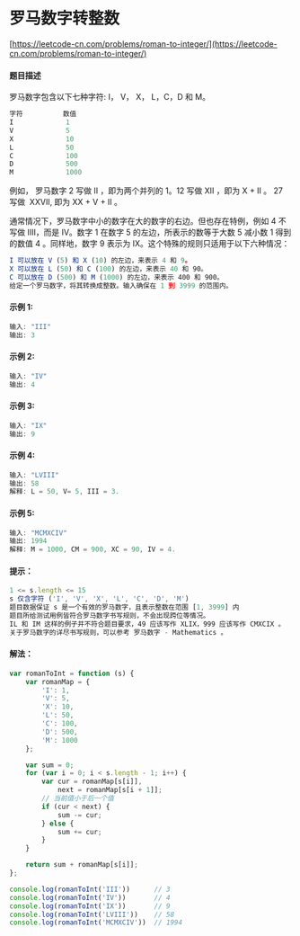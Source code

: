 # 罗马数字转整数

[https://leetcode-cn.com/problems/roman-to-integer/](https://leetcode-cn.com/problems/roman-to-integer/)

#### 题目描述
罗马数字包含以下七种字符: I， V， X， L，C，D 和 M。
```js
字符          数值
I             1
V             5
X             10
L             50
C             100
D             500
M             1000
```
例如， 罗马数字 2 写做 II ，即为两个并列的 1。12 写做 XII ，即为 X + II 。 27 写做  XXVII, 即为 XX + V + II 。

通常情况下，罗马数字中小的数字在大的数字的右边。但也存在特例，例如 4 不写做 IIII，而是 IV。数字 1 在数字 5 的左边，所表示的数等于大数 5 减小数 1 得到的数值 4 。同样地，数字 9 表示为 IX。这个特殊的规则只适用于以下六种情况：

```js
I 可以放在 V (5) 和 X (10) 的左边，来表示 4 和 9。
X 可以放在 L (50) 和 C (100) 的左边，来表示 40 和 90。 
C 可以放在 D (500) 和 M (1000) 的左边，来表示 400 和 900。
给定一个罗马数字，将其转换成整数。输入确保在 1 到 3999 的范围内。
```

#### 示例 1:
```js
输入: "III"
输出: 3
```

#### 示例 2:
```js
输入: "IV"
输出: 4
```

#### 示例 3:
```js
输入: "IX"
输出: 9
```

#### 示例 4:
```js
输入: "LVIII"
输出: 58
解释: L = 50, V= 5, III = 3.
```

#### 示例 5:
```js
输入: "MCMXCIV"
输出: 1994
解释: M = 1000, CM = 900, XC = 90, IV = 4.
```

#### 提示：
```js
1 <= s.length <= 15
s 仅含字符 ('I', 'V', 'X', 'L', 'C', 'D', 'M')
题目数据保证 s 是一个有效的罗马数字，且表示整数在范围 [1, 3999] 内
题目所给测试用例皆符合罗马数字书写规则，不会出现跨位等情况。
IL 和 IM 这样的例子并不符合题目要求，49 应该写作 XLIX，999 应该写作 CMXCIX 。
关于罗马数字的详尽书写规则，可以参考 罗马数字 - Mathematics 。
```

#### 解法：
```js
var romanToInt = function (s) {
    var romanMap = {
        'I': 1,
        'V': 5,
        'X': 10,
        'L': 50,
        'C': 100,
        'D': 500,
        'M': 1000
    };

    var sum = 0;
    for (var i = 0; i < s.length - 1; i++) {
        var cur = romanMap[s[i]],
            next = romanMap[s[i + 1]];
        // 当前值小于后一个值
        if (cur < next) {
            sum -= cur;
        } else {
            sum += cur;
        }
    }

    return sum + romanMap[s[i]];
};

console.log(romanToInt('III'))      // 3
console.log(romanToInt('IV'))       // 4
console.log(romanToInt('IX'))       // 9
console.log(romanToInt('LVIII'))    // 58
console.log(romanToInt('MCMXCIV'))  // 1994
```